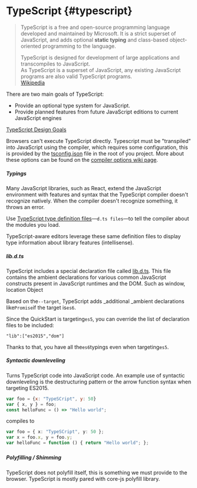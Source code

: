 # TypeScript {#typescript}

> TypeScript is a free and open-source programming language developed and maintained by Microsoft. It is a strict superset of JavaScript, and adds optional **static typing** and class-based object-oriented programming to the language.
>
> TypeScript is designed for development of large applications and transcompiles to JavaScript.  
> As TypeScript is a superset of JavaScript, any existing JavaScript programs are also valid TypeScript programs.  
> [Wikipedia](https://www.gitbook.com/book/psvensso/react/edit#)

There are two main goals of TypeScript:

* Provide an optional type system for JavaScript.
* Provide planned features from future JavaScript editions to current JavaScript engines

[TypeScript Design Goals](https://github.com/Microsoft/TypeScript/wiki/TypeScript-Design-Goals#non-goals)



Browsers can't execute TypeScript directly. Typescript must be "transpiled" into JavaScript using the compiler, which requires some configuration, this is provided by the [tsconfig.json](https://raw.githubusercontent.com/Psvensso/react-starter/master/tsconfig.json) file in the root of you project. More about these options can be found on the [compiler options wiki page](https://github.com/Microsoft/TypeScript-Handbook/blob/master/pages/Compiler%20Options.md).

##### Typings

Many JavaScript libraries, such as React, extend the JavaScript environment with features and syntax that the TypeScript compiler doesn't recognize natively. When the compiler doesn't recognize something, it throws an error.

Use [TypeScript type definition files](https://www.typescriptlang.org/docs/handbook/writing-declaration-files.html)—`d.ts files`—to tell the compiler about the modules you load.

TypeScript-aware editors leverage these same definition files to display type information about library features \(intellisense\).



##### lib.d.ts

TypeScript includes a special declaration file called [lib.d.ts](https://github.com/Microsoft/TypeScript/blob/master/lib/lib.d.ts). This file contains the ambient declarations for various common JavaScript constructs present in JavaScript runtimes and the DOM. Such as window, location Object

Based on the`--target`, TypeScript adds _additional _ambient declarations like`Promise`if the target is`es6`.

Since the QuickStart is targeting`es5`, you can override the list of declaration files to be included:

```
"lib":["es2015","dom"]
```

Thanks to that, you have all the`es6`typings even when targeting`es5`.



##### Syntactic downleveling

Turns TypeScript code into JavaScript code. An example use of syntactic downleveling is the destructuring pattern or the arrow function syntax when targeting ES2015.

```js
var foo = {x: "TypeSCript", y: 50}  
var { x, y } = foo;
const helloFunc = () => "Hello world";
```

compiles to

```ts
var foo = { x: "TypeSCript", y: 50 };
var x = foo.x, y = foo.y;
var helloFunc = function () { return "Hello world"; };
```

##### 

##### Polyfilling / Shimming

TypeScript does not polyfill itself, this is something we must provide to the browser. TypeScript is mostly pared with core-js polyfill library.

